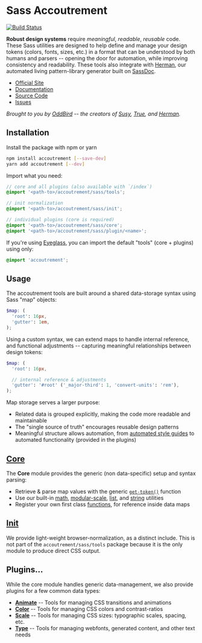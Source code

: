 # Sass Accoutrement

[![Build Status](https://travis-ci.org/oddbird/accoutrement.svg?branch=master)](https://travis-ci.org/oddbird/accoutrement)

**Robust design systems** require
*meaningful*, *readable*, *reusable* code.
These Sass utilities are designed to
help define and manage your design tokens
(colors, fonts, sizes, etc.)
in a format that can be understood
by both humans and parsers --
opening the door for automation,
while improving consistency and readability.
These tools also integrate with [Herman][Herman],
our automated living pattern-library generator
built on [SassDoc][SassDoc].

[Herman]: http://oddbird.net/herman/
[SassDoc]: http://sassdoc.com/

- [Official Site](http://oddbird.net/accoutrement/)
- [Documentation](http://oddbird.net/accoutrement/docs/)
- [Source Code](https://github.com/oddbird/accoutrement/)
- [Issues](https://github.com/oddbird/accoutrement/issues)

*Brought to you by [OddBird][oddbird] --
the creators of [Susy][susy],
[True][true],
and [Herman][herman].*

[oddbird]: http://oddbird.net/
[susy]: http://oddbird.net/susy/
[true]: http://oddbird.net/true
[herman]: http://oddbird.net/herman
[fonts]: http://oddbird.net/accoutrement/docs/type.html


## Installation

Install the package with npm or yarn

```bash
npm install accoutrement [--save-dev]
yarn add accoutrement [--dev]
```

Import what you need:

```scss
// core and all plugins (also available with `/index`)
@import '<path-to>/accoutrement/sass/tools';

// init normalization
@import '<path-to>/accoutrement/sass/init';

// individual plugins (core is required)
@import '<path-to>/accoutrement/sass/core';
@import '<path-to>/accoutrement/sass/plugin/<name>';
```

If you're using [Eyeglass](https://github.com/sass-eyeglass/eyeglass),
you can import the default "tools" (core + plugins) using only:

```scss
@import 'accoutrement';
```


## Usage

The accoutrement tools are built around
a shared data-storage syntax
using Sass "map" objects:

```scss
$map: (
  'root': 16px,
  'gutter': 1em,
);
```

Using a custom syntax,
we can extend maps to handle internal reference,
and functional adjustments --
capturing meaningful relationships
between design tokens:

```scss
$map: (
  'root': 16px,

  // internal reference & adjustments
  'gutter': '#root' ('_major-third': 1, 'convert-units': 'rem'),
);
```

Map storage serves a larger purpose:
- Related data is grouped explicitly,
  making the code more readable and maintainable
- The "single source of truth"
  encourages reusable design patterns
- Meaningful structure allows automation,
  from [automated style guides][herman]
  to automated functionality
  (provided in the plugins)

[herman]: http://oddbird.net/herman/
[type]: http://oddbird.net/accoutrement/docs/type.html


## [Core](http://oddbird.net/accoutrement/docs/core.html)

The **Core** module provides the generic
(non data-specific)
setup and syntax parsing:

- Retrieve & parse map values
  with the generic [`get-token()`][get] function
- Use our built-in [math][math], [modular-scale][ratio],
  [list][list], and [string][string] utilities
- Register your own first class [functions][functions],
  for reference inside data maps

[get]: http://oddbird.net/accoutrement/docs/core-get.html
[math]: http://oddbird.net/accoutrement/docs/core-math.html
[ratio]: http://oddbird.net/accoutrement/docs/core-ratios.html
[list]: http://oddbird.net/accoutrement/docs/core-lists.html
[string]: http://oddbird.net/accoutrement/docs/core-strings.html
[functions]: http://oddbird.net/accoutrement/docs/core-register.html


## [Init](http://oddbird.net/accoutrement/docs/init.html)

We provide light-weight browser-normalization,
as a distinct include.
This is not part of the `accoutrement/sass/tools` package
because it is the only module to produce
direct CSS output.


## Plugins…

While the core module handles generic data-management,
we also provide plugins for a few common data types:

- **[Animate](http://oddbird.net/accoutrement/docs/animate.html)** --
  Tools for managing CSS transitions and animations
- **[Color](http://oddbird.net/accoutrement/docs/color.html)** --
  Tools for managing CSS colors and contrast-ratios
- **[Scale](http://oddbird.net/accoutrement/docs/scale.html)** --
  Tools for managing CSS sizes: typographic scales, spacing, etc.
- **[Type](http://oddbird.net/accoutrement/docs/type.html)** --
  Tools for managing webfonts, generated content, and other text needs
